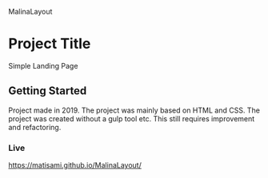 MalinaLayout
# Project Title

Simple Landing Page 

## Getting Started

Project made in 2019. The project was mainly based on HTML and CSS. The project was created without a gulp tool etc. This still requires improvement and refactoring. 

### Live

https://matisami.github.io/MalinaLayout/
